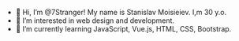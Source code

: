 - 👋 Hi, I’m @7Stranger! My name is Stanislav Moisieiev. I,m 30 y.o.
- 👀 I’m interested in web design and development.
- 🌱 I’m currently learning JavaScript, Vue.js, HTML, CSS, Bootstrap.

<!---
7Stranger/7Stranger is a ✨ special ✨ repository because its `README.md` (this file) appears on your GitHub profile.
You can click the Preview link to take a look at your changes.
--->
